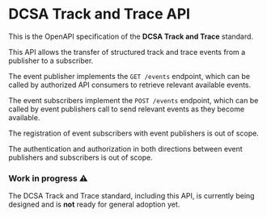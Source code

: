 # DCSA Track and Trace API

This is the OpenAPI specification of the **DCSA Track and Trace** standard.

This API allows the transfer of structured track and trace events from a publisher to a subscriber.

The event publisher implements the `GET /events` endpoint, which can be called by authorized API consumers to retrieve relevant available events.

The event subscribers implement the `POST /events` endpoint, which can be called by event publishers call to send relevant events as they become available.

The registration of event subscribers with event publishers is out of scope.

The authentication and authorization in both directions between event publishers and subscribers is out of scope.

### Work in progress ⚠️

The DCSA Track and Trace standard, including this API, is currently being designed and is **not** ready for general adoption yet.
